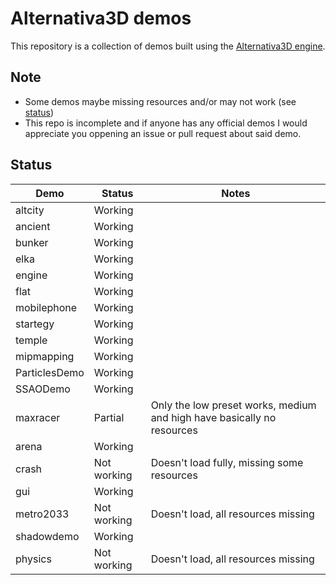 # Alternativa3D demos
This repository is a collection of demos built using the [Alternativa3D engine](https://github.com/AlternativaPlatform/Alternativa3D).
## Note 
- Some demos maybe missing resources and/or may not work (see [status](#status))
- This repo is incomplete and if anyone has any official demos I would appreciate you oppening an issue or pull request about said demo.

## Status

| Demo          | Status    |Notes|
|---------------|-----------|-----|
|altcity        |Working    |
|ancient        |Working    |
|bunker         |Working    |
|elka           |Working    |
|engine         |Working    |
|flat           |Working    |
|mobilephone    |Working    |
|startegy       |Working    |
|temple         |Working    |
|mipmapping     |Working    |
|ParticlesDemo  |Working    |
|SSAODemo       |Working    |
|maxracer       |Partial    |Only the low preset works, medium and high have basically no resources
|arena          |Working    |
|crash          |Not working|Doesn't load fully, missing some resources
|gui            |Working    |
|metro2033      |Not working|Doesn't load, all resources missing
|shadowdemo     |Working    |
|physics        |Not working|Doesn't load, all resources missing
